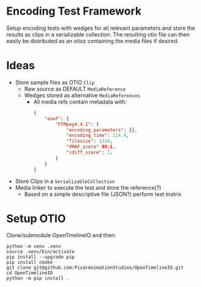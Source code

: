# Encoding Test Framework

Setup encoding tests with wedges for all relevant parameters and store the 
results as clips in a serializable collection. 
The resulting otio file can then easily be distributed as an otioz containing 
the media files if desired.


# Ideas

* Store sample files as OTIO `Clip`
  * Raw source as DEFAULT `MediaReference`
  * Wedges stored as alternative `MediaReferences`
    * All media refs contain metadata with:
      ``` JSON
      {
          "aswf": {
              "FFMpeg4.4.1": {
                  "encoding_parameters": {},
                  "encoding_time": 114.4,
                  "filesize": 1234,
                  "VMAF_score" 99.1,
                  "idiff_score": 1.
              }
          }
      }
      ``` 
* Store Clips in a `SerializableCollection`
* Media linker to execute the test and store the reference(?)
  * Based on a simple descriptive file (JSON?) perform test matrix

# Setup OTIO

Clone/submodule OpenTmelineIO and then:
```
python -m venv .venv
source .venv/bin/activate
pip install --upgrade pip
pip install cmake
git clone git@github.com:PixarAnimationStudios/OpenTimelineIO.git
cd OpenTimelineIO
python -m pip install .
```
